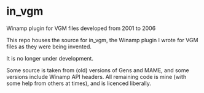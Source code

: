 # in_vgm
Winamp plugin for VGM files developed from 2001 to 2006

This repo houses the source for in_vgm, the Winamp plugin I wrote for VGM files as they were being invented. 

It is no longer under development.

Some source is taken from (old) versions of Gens and MAME, and some versions include Winamp API headers. 
All remaining code is mine (with some help from others at times), and is licenced liberally.
